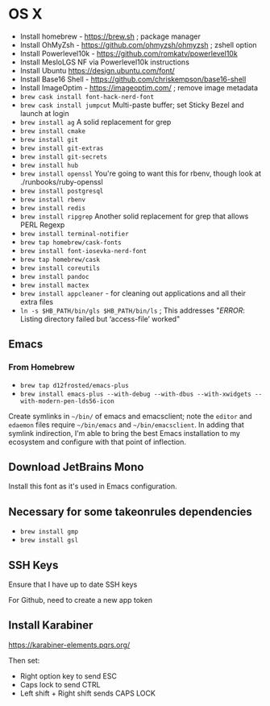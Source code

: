 # OS X

*   Install homebrew - https://brew.sh ; package manager
*   Install OhMyZsh - https://github.com/ohmyzsh/ohmyzsh ; zshell option
*   Install Powerlevel10k - https://github.com/romkatv/powerlevel10k
*   Install MesloLGS NF via Powerlevel10k instructions
*   Install Ubuntu https://design.ubuntu.com/font/
*   Install Base16 Shell - https://github.com/chriskempson/base16-shell
*   Install ImageOptim - https://imageoptim.com/ ; remove image metadata
*   `brew cask install font-hack-nerd-font`
*   `brew cask install jumpcut` Multi-paste buffer; set Sticky Bezel and launch at login
*   `brew install ag` A solid replacement for grep
*   `brew install cmake`
*   `brew install git`
*   `brew install git-extras`
*   `brew install git-secrets`
*   `brew install hub`
*   `brew install openssl` You're going to want this for rbenv, though look at ./runbooks/ruby-openssl
*   `brew install postgresql`
*   `brew install rbenv`
*   `brew install redis`
*   `brew install ripgrep` Another solid replacement for grep that allows PERL Regexp
*   `brew install terminal-notifier`
*   `brew tap homebrew/cask-fonts`
*   `brew install font-iosevka-nerd-font`
*   `brew tap homebrew/cask`
*   `brew install coreutils`
*   `brew install pandoc`
*   `brew install mactex`
*   `brew install appcleaner` - for cleaning out applications and all their extra files
*   `ln -s $HB_PATH/bin/gls $HB_PATH/bin/ls` ; This addresses "*ERROR*: Listing directory failed but ‘access-file’ worked"

## Emacs

### From Homebrew

*   `brew tap d12frosted/emacs-plus`
*   `brew install emacs-plus --with-debug --with-dbus --with-xwidgets --with-modern-pen-lds56-icon`

Create symlinks in `~/bin/` of emacs and emacsclient; note the `editor` and `edaemon` files require `~/bin/emacs` and `~/bin/emacsclient`.  In adding that symlink indirection, I'm able to bring the best Emacs installation to my ecosystem and configure with that point of inflection.

## Download JetBrains Mono

Install this font as it's used in Emacs configuration.

## Necessary for some takeonrules dependencies

*   `brew install gmp`
*   `brew install gsl`

## SSH Keys

Ensure that I have up to date SSH keys

For Github, need to create a new app token

## Install Karabiner

https://karabiner-elements.pqrs.org/

Then set:

  *  Right option key to send ESC
  *  Caps lock to send CTRL
  *  Left shift + Right shift sends CAPS LOCK
